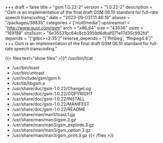 +++
draft = false
title = "gsm 1.0.22-2"
version = "1.0.22-2"
description = "Gsm is an implementation of the final draft GSM 06.10 standard for full-rate speech transcoding."
date = "2023-09-03T11:46:19"
aliases = "/packages/38835"
categories = ['multimedia']
upstreamurl = "http://www.quut.com/gsm"
arch = "x86_64"
size = "43036"
usize = "169198"
sha1sum = "6e35531bc64c8cb3959d6dbaf071e17d35c992fd"
depends = "['glibc>=2.35']"
reverse_depends = "['ffmpeg', 'ffmpeg4.4']"
+++
Gsm is an implementation of the final draft GSM 06.10 standard for full-rate speech transcoding."

{{< files text="show files" >}}* /usr/bin/tcat
* /usr/bin/toast
* /usr/bin/untoast
* /usr/include/gsm/gsm.h
* /usr/lib/libgsm.a
* /usr/share/doc/gsm-1.0.22/ChangeLog
* /usr/share/doc/gsm-1.0.22/COPYRIGHT
* /usr/share/doc/gsm-1.0.22/INSTALL
* /usr/share/doc/gsm-1.0.22/MANIFEST
* /usr/share/doc/gsm-1.0.22/README
* /usr/share/man/man1/toast.1.gz
* /usr/share/man/man3/gsm.3.gz
* /usr/share/man/man3/gsm_explode.3.gz
* /usr/share/man/man3/gsm_option.3.gz
* /usr/share/man/man3/gsm_print.3.gz
{{< /files >}}